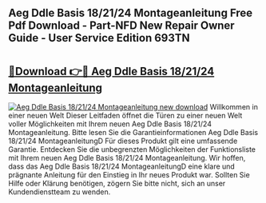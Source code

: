 ## Aeg Ddle Basis 18/21/24 Montageanleitung Free Pdf Download - Part-NFD New Repair Owner Guide - User Service Edition 693TN

# <h2><a href="http://df7doo6.blite.top/?on=Aeg+Ddle+Basis+18%2f21%2f24+Montageanleitung">🔗Download 👉🔴 Aeg Ddle Basis 18/21/24 Montageanleitung</a></h2>

[![Aeg Ddle Basis 18/21/24 Montageanleitung new download](https://i.imgur.com/lujVjoI.png)](http://df7doo6.blite.top/?on=Aeg+Ddle+Basis+18%2f21%2f24+Montageanleitung)
Willkommen in einer neuen Welt Dieser Leitfaden öffnet die Türen zu einer neuen Welt voller Möglichkeiten mit Ihrem neuen Aeg Ddle Basis 18/21/24 Montageanleitung. Bitte lesen Sie die Garantieinformationen Aeg Ddle Basis 18/21/24 MontageanleitungD Für dieses Produkt gilt eine umfassende Garantie. Entdecken Sie die unbegrenzten Möglichkeiten der Funktionsliste mit Ihrem neuen Aeg Ddle Basis 18/21/24 Montageanleitung. Wir hoffen, dass das Aeg Ddle Basis 18/21/24 MontageanleitungD eine klare und prägnante Anleitung für den Einstieg in Ihr neues Produkt war. Sollten Sie Hilfe oder Klärung benötigen, zögern Sie bitte nicht, sich an unser Kundendienstteam zu wenden.
